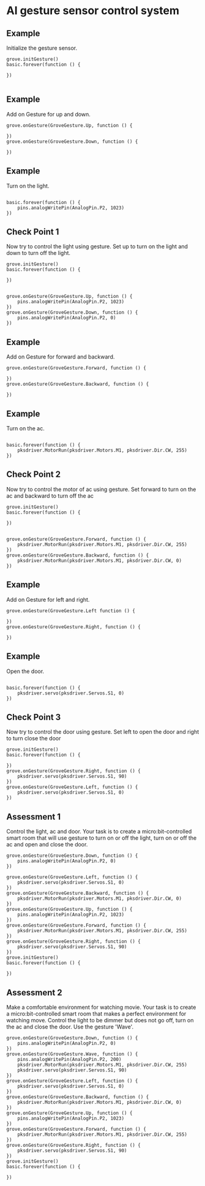 # AI gesture sensor control system

## Example

Initialize the gesture sensor.

``` block
grove.initGesture()
basic.forever(function () {
	
})


```

## Example

Add on Gesture for up and down.
    
``` block
grove.onGesture(GroveGesture.Up, function () {
    
})
grove.onGesture(GroveGesture.Down, function () {
    
})
```

## Example

Turn on the light.

``` block

basic.forever(function () {
	pins.analogWritePin(AnalogPin.P2, 1023)
})
```

## Check Point 1

Now try to control the light using gesture. 
Set up to turn on the light and down to turn off the light.

``` block
grove.initGesture()
basic.forever(function () {
	
})


grove.onGesture(GroveGesture.Up, function () {
    pins.analogWritePin(AnalogPin.P2, 1023)
})
grove.onGesture(GroveGesture.Down, function () {
    pins.analogWritePin(AnalogPin.P2, 0)
})
```

## Example

Add on Gesture for forward and backward.

``` block
grove.onGesture(GroveGesture.Forward, function () {
    
})
grove.onGesture(GroveGesture.Backward, function () {
    
})
```

## Example

Turn on the ac.

``` block

basic.forever(function () {
	pksdriver.MotorRun(pksdriver.Motors.M1, pksdriver.Dir.CW, 255)
})
```

## Check Point 2
Now try to control the motor of ac using gesture. 
Set forward to turn on the ac and backward to turn off the ac

``` block
grove.initGesture()
basic.forever(function () {
	
})


grove.onGesture(GroveGesture.Forward, function () {
    pksdriver.MotorRun(pksdriver.Motors.M1, pksdriver.Dir.CW, 255)
})
grove.onGesture(GroveGesture.Backward, function () {
    pksdriver.MotorRun(pksdriver.Motors.M1, pksdriver.Dir.CW, 0)
})
```


## Example

Add on Gesture for left and right.

``` block
grove.onGesture(GroveGesture.Left function () {
    
})
grove.onGesture(GroveGesture.Right, function () {
    
})
```

## Example

Open the door.

``` block

basic.forever(function () {
	pksdriver.servo(pksdriver.Servos.S1, 0)
})
```

## Check Point 3
Now try to control the door using gesture. 
Set left to open the door and right to turn close the door


``` block
grove.initGesture()
basic.forever(function () {
	
})
grove.onGesture(GroveGesture.Right, function () {
    pksdriver.servo(pksdriver.Servos.S1, 90)
})
grove.onGesture(GroveGesture.Left, function () {
    pksdriver.servo(pksdriver.Servos.S1, 0)
})
```
## Assessment 1
Control the light, ac and door. Your task is to create a micro:bit-controlled smart room that will use gesture to 
turn on or off  the light, turn on or off the ac and open and close the door.

``` block
grove.onGesture(GroveGesture.Down, function () {
    pins.analogWritePin(AnalogPin.P2, 0)
})

grove.onGesture(GroveGesture.Left, function () {
    pksdriver.servo(pksdriver.Servos.S1, 0)
})
grove.onGesture(GroveGesture.Backward, function () {
    pksdriver.MotorRun(pksdriver.Motors.M1, pksdriver.Dir.CW, 0)
})
grove.onGesture(GroveGesture.Up, function () {
    pins.analogWritePin(AnalogPin.P2, 1023)
})
grove.onGesture(GroveGesture.Forward, function () {
    pksdriver.MotorRun(pksdriver.Motors.M1, pksdriver.Dir.CW, 255)
})
grove.onGesture(GroveGesture.Right, function () {
    pksdriver.servo(pksdriver.Servos.S1, 90)
})
grove.initGesture()
basic.forever(function () {
	
})
```

## Assessment 2

Make a comfortable environment for watching movie. Your task is to create a micro:bit-controlled smart room that makes a perfect environment for watching move. 
Control the light to be dimmer but does not go off, turn on the ac and close the door. 
Use the gesture 'Wave'.

``` block
grove.onGesture(GroveGesture.Down, function () {
    pins.analogWritePin(AnalogPin.P2, 0)
})
grove.onGesture(GroveGesture.Wave, function () {
    pins.analogWritePin(AnalogPin.P2, 200)
    pksdriver.MotorRun(pksdriver.Motors.M1, pksdriver.Dir.CW, 255)
    pksdriver.servo(pksdriver.Servos.S1, 90)
})
grove.onGesture(GroveGesture.Left, function () {
    pksdriver.servo(pksdriver.Servos.S1, 0)
})
grove.onGesture(GroveGesture.Backward, function () {
    pksdriver.MotorRun(pksdriver.Motors.M1, pksdriver.Dir.CW, 0)
})
grove.onGesture(GroveGesture.Up, function () {
    pins.analogWritePin(AnalogPin.P2, 1023)
})
grove.onGesture(GroveGesture.Forward, function () {
    pksdriver.MotorRun(pksdriver.Motors.M1, pksdriver.Dir.CW, 255)
})
grove.onGesture(GroveGesture.Right, function () {
    pksdriver.servo(pksdriver.Servos.S1, 90)
})
grove.initGesture()
basic.forever(function () {
	
})

```